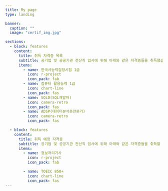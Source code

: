 ```yaml
---
title: My page
type: landing

banner:
  caption: ""
  image: "certif_img.jpg"

sections:
  - block: features
    content:
      title: 취득 자격증 목록
      subtitle: 공기업 및 공공기관 전산직 입사에 위해 아래와 같은 자격증들을 취득했습니다.
      items:
        - name: 한국사능력검정시험 1급
          icon: r-project
          icon_pack: fab
        - name: 컴퓨터 활용능력 1급
          icon: chart-line
          icon_pack: fas
        - name: SQLD(SQL개발자)
          icon: camera-retro
          icon_pack: fas
        - name: ADSP(데이터분석준전문가)
          icon: camera-retro
          icon_pack: fas

  - block: features
    content:
      title: 취득 예정 자격증
      subtitle: 공기업 및 공공기관 전산직 입사에 위해 아래와 같은 자격증들을 취득할 예정입니다.
      items:
        - name: 정보처리기사
          icon: r-project
          icon_pack: fab

        - name: TOEIC 850+
          icon: chart-line
          icon_pack: fas
---
```

